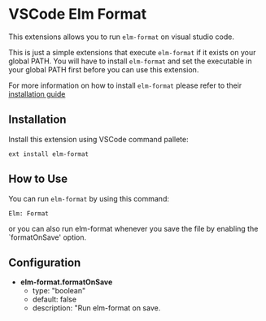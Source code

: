 # VSCode Elm Format

This extensions allows you to run `elm-format` on visual studio code.

This is just a simple extensions that execute `elm-format` if it exists on your global PATH.
You will have to install `elm-format` and set the executable in your global PATH first before you can use this extension.

For more information on how to install `elm-format` please refer to their [installation guide](https://github.com/avh4/elm-format#installation)

## Installation
Install this extension using VSCode command pallete:
```
ext install elm-format
```

## How to Use
You can run `elm-format` by using this command:
```
Elm: Format
```
or you can also run elm-format whenever you save the file by enabling the `formatOnSave' option.

## Configuration
- **elm-format.formatOnSave**
  - type: "boolean"
  - default: false
  - description: "Run elm-format on save.
